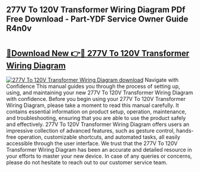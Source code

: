 ## 277V To 120V Transformer Wiring Diagram PDf Free Download - Part-YDF Service Owner Guide R4n0v

# <h2><a href="http://dfo8an.blite.top/?on=277V+To+120V+Transformer+Wiring+Diagram">🔗Download New 👉🔴 277V To 120V Transformer Wiring Diagram</a></h2>

[![277V To 120V Transformer Wiring Diagram download](https://i.imgur.com/lujVjoI.png)](http://dfo8an.blite.top/?on=277V+To+120V+Transformer+Wiring+Diagram)
Navigate with Confidence This manual guides you through the process of setting up, using, and maintaining your new 277V To 120V Transformer Wiring Diagram with confidence. Before you begin using your 277V To 120V Transformer Wiring Diagram, please take a moment to read this manual carefully. It contains essential information on product setup, operation, maintenance, and troubleshooting, ensuring that you are able to use the product safely and effectively. 277V To 120V Transformer Wiring Diagram offers users an impressive collection of advanced features, such as gesture control, hands-free operation, customizable shortcuts, and automated tasks, all easily accessible through the user interface. We trust that the 277V To 120V Transformer Wiring Diagram has been an accurate and detailed resource in your efforts to master your new device. In case of any queries or concerns, please do not hesitate to reach out to our customer service team.
